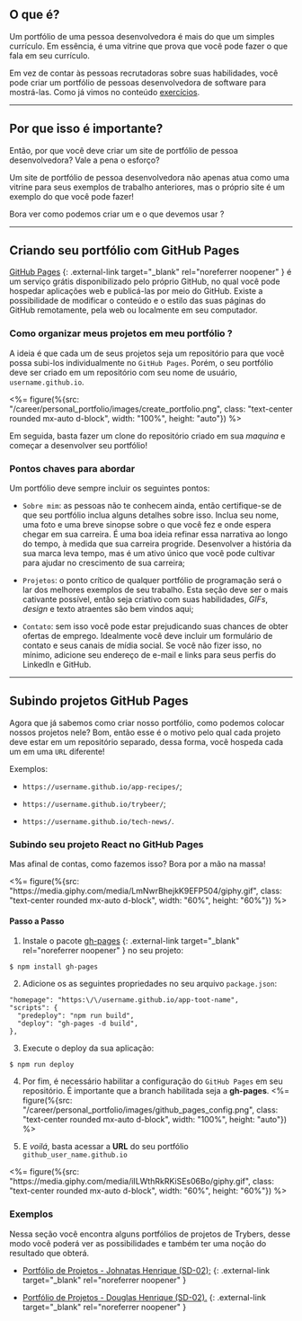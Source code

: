  

## O que é?

Um portfólio de uma pessoa desenvolvedora é mais do que um simples currículo. Em essência, é uma vitrine que prova que você pode fazer o que fala em seu currículo.

Em vez de contar às pessoas recrutadoras sobre suas habilidades, você pode criar um portfólio de pessoas desenvolvedora de software para mostrá-las. Como já vimos no conteúdo [exercícios](/real-life-engineer/exercise-portfolio.md).

---

## Por que isso é importante?

Então, por que você deve criar um site de portfólio de pessoa desenvolvedora? Vale a pena o esforço?

Um site de portfólio de pessoa desenvolvedora não apenas atua como uma vitrine para seus exemplos de trabalho anteriores, mas o próprio site é um exemplo do que você pode fazer!

Bora ver como podemos criar um e o que devemos usar ?

---

## Criando seu portfólio com GitHub Pages

[GitHub Pages](https://pages.github.com/) {: .external-link target="_blank" rel="noreferrer noopener" } é um serviço grátis disponibilizado pelo próprio GitHub, no qual você pode hospedar aplicações web e publicá-las por meio do GitHub. Existe a possibilidade de modificar o conteúdo e o estilo das suas páginas do GitHub remotamente, pela web ou localmente em seu computador.

### Como organizar meus projetos em meu portfólio ?

A ideia é que cada um de seus projetos seja um repositório para que você possa subi-los individualmente no `GitHub Pages`. Porém, o seu portfólio deve ser criado em um repositório com seu nome de usuário, `username.github.io`.

<%= figure(%{src: "/career/personal_portfolio/images/create_portfolio.png", class: "text-center rounded mx-auto d-block", width: "100%", height: "auto"}) %>

Em seguida, basta fazer um clone do repositório criado em sua _maquina_ e começar a desenvolver seu portfólio!

### Pontos chaves para abordar

Um portfólio deve sempre incluir os seguintes pontos:

- `Sobre mim`: as pessoas não te conhecem ainda, então certifique-se de que seu portfólio inclua alguns detalhes sobre isso. Inclua seu nome, uma foto e uma breve sinopse sobre o que você fez e onde espera chegar em sua carreira. É uma boa ideia refinar essa narrativa ao longo do tempo, à medida que sua carreira progride. Desenvolver a história da sua marca leva tempo, mas é um ativo único que você pode cultivar para ajudar no crescimento de sua carreira;

- `Projetos`: o ponto crítico de qualquer portfólio de programação será o lar dos melhores exemplos de seu trabalho. Esta seção deve ser o mais cativante possível, então seja criativo com suas habilidades, _GIFs_, _design_ e texto atraentes são bem vindos aqui;

- `Contato`: sem isso você pode estar prejudicando suas chances de obter ofertas de emprego. Idealmente você deve incluir um formulário de contato e seus canais de mídia social. Se você não fizer isso, no mínimo, adicione seu endereço de e-mail e links para seus perfis do LinkedIn e GitHub.

---

## Subindo projetos GitHub Pages

Agora que já sabemos como criar nosso portfólio, como podemos colocar nossos projetos nele? Bom, então esse é o motivo pelo qual cada projeto deve estar em um repositório separado, dessa forma, você hospeda cada um em uma `URL` diferente!

Exemplos:

- `https://username.github.io/app-recipes/`;

- `https://username.github.io/trybeer/`;

- `https://username.github.io/tech-news/`.

### Subindo seu projeto React no GitHub Pages

Mas afinal de contas, como fazemos isso? Bora por a mão na massa!

<%= figure(%{src: "https:\/\/media.giphy.com/media/LmNwrBhejkK9EFP504/giphy.gif", class: "text-center rounded mx-auto d-block", width: "60%", height: "60%"}) %>

#### Passo a Passo

1. Instale o pacote [gh-pages](https://github.com/tschaub/gh-pages) {: .external-link target="_blank" rel="noreferrer noopener" } no seu projeto:

```language-sh
$ npm install gh-pages
```

2. Adicione os as seguintes propriedades no seu arquivo `package.json`:

```language-javascript
"homepage": "https:\/\/username.github.io/app-toot-name",
"scripts": {
  "predeploy": "npm run build",
  "deploy": "gh-pages -d build",
},
```

3. Execute o deploy da sua aplicação:

```language-sh
$ npm run deploy
```

4. Por fim, é necessário habilitar a configuração do `GitHub Pages` em seu repositório. É importante que a branch habilitada seja a **gh-pages**.
<%= figure(%{src: "/career/personal_portfolio/images/github_pages_config.png", class: "text-center rounded mx-auto d-block", width: "100%", height: "auto"}) %>

5. E _voilá_, basta acessar a **URL** do seu portfólio `github_user_name.github.io`

<%= figure(%{src: "https:\/\/media.giphy.com/media/iILWthRkRKiSEs06Bo/giphy.gif", class: "text-center rounded mx-auto d-block", width: "60%", height: "60%"}) %>

### Exemplos

Nessa seção você encontra alguns portfólios de projetos de Trybers, desse modo você poderá ver as possibilidades e também ter uma noção do resultado que obterá.

- [Portfólio de Projetos - Johnatas Henrique (SD-02);](https://johnatas-henrique.github.io/) {: .external-link target="_blank" rel="noreferrer noopener" }

- [Portfólio de Projetos - Douglas Henrique (SD-02).](https://douglas-he.github.io/) {: .external-link target="_blank" rel="noreferrer noopener" }
